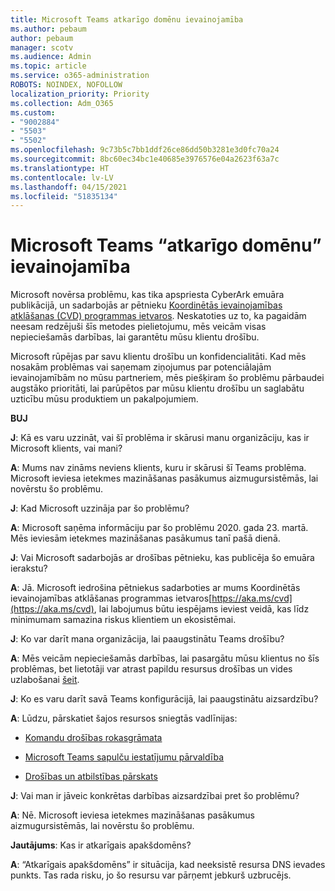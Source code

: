 ```yaml
---
title: Microsoft Teams atkarīgo domēnu ievainojamība
ms.author: pebaum
author: pebaum
manager: scotv
ms.audience: Admin
ms.topic: article
ms.service: o365-administration
ROBOTS: NOINDEX, NOFOLLOW
localization_priority: Priority
ms.collection: Adm_O365
ms.custom:
- "9002884"
- "5503"
- "5502"
ms.openlocfilehash: 9c73b5c7bb1ddf26ce86dd50b3281e3d0fc70a24
ms.sourcegitcommit: 8bc60ec34bc1e40685e3976576e04a2623f63a7c
ms.translationtype: HT
ms.contentlocale: lv-LV
ms.lasthandoff: 04/15/2021
ms.locfileid: "51835134"
---
```

# <a name="microsoft-teams-dangling-domain-vulnerability"></a>Microsoft Teams “atkarīgo domēnu” ievainojamība

Microsoft novērsa problēmu, kas tika apspriesta CyberArk emuāra publikācijā, un sadarbojās ar pētnieku [Koordinētās ievainojamības atklāšanas (CVD) programmas ietvaros](https://aka.ms/cvd). Neskatoties uz to, ka pagaidām neesam redzējuši šīs metodes pielietojumu, mēs veicām visas nepieciešamās darbības, lai garantētu mūsu klientu drošību.

Microsoft rūpējas par savu klientu drošību un konfidencialitāti. Kad mēs nosakām problēmas vai saņemam ziņojumus par potenciālajām ievainojamībām no mūsu partneriem, mēs piešķiram šo problēmu pārbaudei augstāko prioritāti, lai parūpētos par mūsu klientu drošību un saglabātu uzticību mūsu produktiem un pakalpojumiem.

**BUJ**

**J**: Kā es varu uzzināt, vai šī problēma ir skārusi manu organizāciju, kas ir Microsoft klients, vai mani?

**A**: Mums nav zināms neviens klients, kuru ir skārusi šī Teams problēma. Microsoft ieviesa ietekmes mazināšanas pasākumus aizmugursistēmās, lai novērstu šo problēmu.

**J**: Kad Microsoft uzzināja par šo problēmu?

**A**: Microsoft saņēma informāciju par šo problēmu 2020. gada 23. martā. Mēs ieviesām ietekmes mazināšanas pasākumus tanī pašā dienā.

**J**: Vai Microsoft sadarbojās ar drošības pētnieku, kas publicēja šo emuāra ierakstu?

**A**: Jā. Microsoft iedrošina pētniekus sadarboties ar mums Koordinētās ievainojamības atklāšanas programmas ietvaros[https://aka.ms/cvd](https://aka.ms/cvd), lai labojumus būtu iespējams ieviest veidā, kas līdz minimumam samazina riskus klientiem un ekosistēmai.  

**J**: Ko var darīt mana organizācija, lai paaugstinātu Teams drošību?  

**A**: Mēs veicām nepieciešamās darbības, lai pasargātu mūsu klientus no šīs problēmas, bet lietotāji var atrast papildu resursus drošības un vides uzlabošanai [šeit](https://www.microsoft.com/microsoft-365/blog/2020/04/06/it-professionals-privacy-security-microsoft-teams/).  

**J**: Ko es varu darīt savā Teams konfigurācijā, lai paaugstinātu aizsardzību?

**A**: Lūdzu, pārskatiet šajos resursos sniegtās vadlīnijas: 

- [Komandu drošības rokasgrāmata](https://docs.microsoft.com/microsoftteams/teams-security-guide)

- [Microsoft Teams sapulču iestatījumu pārvaldība](https://docs.microsoft.com/microsoftteams/meeting-settings-in-teams)

- [Drošības un atbilstības pārskats](https://docs.microsoft.com/microsoftteams/security-compliance-overview)

**J**: Vai man ir jāveic konkrētas darbības aizsardzībai pret šo problēmu?

**A**: Nē. Microsoft ieviesa ietekmes mazināšanas pasākumus aizmugursistēmās, lai novērstu šo problēmu.

**Jautājums**: Kas ir atkarīgais apakšdomēns?

**A**:  “Atkarīgais apakšdomēns” ir situācija, kad neeksistē resursa DNS ievades punkts.  Tas rada risku, jo šo resursu var pārņemt jebkurš uzbrucējs.
